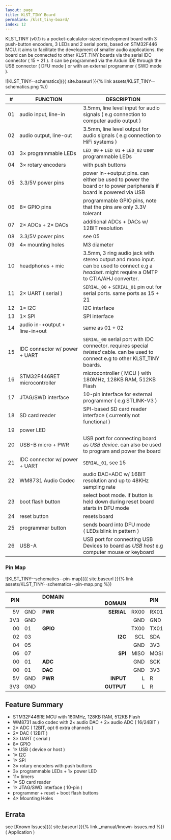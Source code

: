 ```yaml
---
layout: page
title: KLST_TINY Board
permalink: /klst_tiny-board/
index: 12
---
```


KLST_TINY (v0.1) is a pocket-calculator-sized development board with 3 push-button encoders, 3 LEDs and 2 serial ports, based on STM32F446 MCU. it aims to facilitate the development of smaller audio applications. the board can be connected to other KLST_TINY boards via the serial IDC connector ( 15 + 21 ). it can be programmed via the Arduin IDE through the USB connector ( DFU mode ) or with an external programmer ( SWD mode ).

![KLST_TINY--schematics]({{ site.baseurl }}{% link assets/KLST_TINY--schematics.png %})

| \# | FUNCTION | DESCRIPTION |
|----|----------|-------------|
| 01 | audio input, line-in | 3.5mm, line level input for audio signals ( e.g connection to computer audio output ) |
| 02 | audio output, line-out | 3.5mm, line level output for audio signals ( e.g connection to HiFi systems ) |
| 03 | 3× programmable LEDs | `LED_00` + `LED_01` + `LED_02` user programmable LEDs |
| 04 | 3× rotary encoders | with push buttons |
| 05 | 3.3/5V power pins | power in-+output pins. can either be used to power the board or to power peripherals if board is powered via USB |
| 06 | 8× GPIO pins | programmable GPIO pins, note that the pins are only 3.3V tolerant |
| 07 | 2× ADCs + 2× DACs | additional ADCs + DACs w/ 12BIT resolution |
| 08 | 3.3/5V power pins | see 05 |
| 09 | 4× mounting holes | M3 diameter |
| 10 | headphones + mic | 3.5mm, 3 ring audio jack with stereo output and mono input. can be used to connect e.g a *headset*. might require a OMTP to CTIA/AHJ converter. |
| 11 | 2× UART ( serial ) | `SERIAL_00` + `SERIAL_01` pin out for serial ports. same ports as 15 + 21 |
| 12 | 1× I2C | I2C interface |
| 13 | 1× SPI | SPI interface |
| 14 | audio in-+output + line-in+out | same as 01 + 02 |
| 15 | IDC connector w/ power + UART | `SERIAL_00` serial port with IDC connector. requires special *twisted* cable. can be used to connect e.g to other KLST_TINY boards. |
| 16 | STM32F446RET microcontroller | microcontroller ( MCU ) with 180MHz, 128KB RAM, 512KB Flash |
| 17 | JTAG/SWD interface | 10-pin interface for external programmer ( e.g STLINK-V3 ) |
| 18 | SD card reader | SPI-based SD card reader interface ( currently not functional ) |
| 19 | power LED | |
| 20 | USB-B micro + PWR | USB port for connecting board as *USB device*. can also be used to program and power the board |
| 21 | IDC connector w/ power + UART | `SERIAL_01`, see 15 |
| 22 | WM8731 Audio Codec | audio DAC+ADC w/ 16BIT resolution and up to 48KHz sampling rate |
| 23 | boot flash button | select boot mode. if button is held down during reset board starts in DFU mode |
| 24 | reset button | resets board |
| 25 | programmer button | sends board into DFU mode ( LEDs blink in pattern ) |
| 26 | USB-A | USB port for connecting USB Devices to board as *USB host* e.g computer mouse or keyboard |

### Pin Map

![KLST_TINY--schematics--pin-map]({{ site.baseurl }}{% link assets/KLST_TINY--schematics--pin-map.png %})

| PIN |     | DOMAIN                 | |                 DOMAIN |      | PIN  |
|----:|:----|:-----------------------|-|-----------------------:|-----:|:-----|
| 5V  | GND | **PWR**                | |             **SERIAL** | RX00 | RX01 |
| 3V3 | GND |                        | |                        | GND  | GND  |
| 00  | 01  | **GPIO**               | |                        | TX00 | TX01 |
| 02  | 03  |                        | |                **I2C** | SCL  | SDA  |
| 04  | 05  |                        | |                        | GND  | 3V3  |
| 06  | 07  |                        | |                **SPI** | MISO | MOSI |
| 00  | 01  | **ADC**                | |                        | GND  | SCK  |
| 00  | 01  | **DAC**                | |                        | GND  | 3V3  |
| 5V  | GND | **PWR**                | |              **INPUT** | L    | R    |
| 3V3 | GND |                        | |             **OUTPUT** | L    | R    |

## Feature Summary

- STM32F446RE MCU with 180MHz, 128KB RAM, 512KB Flash
- WM8731 audio codec with 2× audio DAC + 2× audio ADC ( 16/24BIT )
- 2× ADC ( 12BIT, opt 6 extra channels )
- 2× DAC ( 12BIT )
- 3× UART ( serial )
- 8× GPIO
- 1× USB ( device or host )
- 1× I2C 
- 1× SPI 
- 3× rotary encoders with push buttons
- 3× programmable LEDs + 1× power LED
- 11× timers
- 1× SD card reader
- 1× JTAG/SWD interface ( 10-pin )
- programmer + reset + boot flash buttons
- 4× Mounting Holes

## Errata

see [Known Issues]({{ site.baseurl }}{% link _manual/known-issues.md %}) ( Application )
